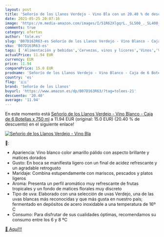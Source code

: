 ```yaml
---
layout: post
title: 'Señorío de los Llanos Verdejo - Vino Bla con un 20.40 % de descuento'
date: 2021-05-25 20:07:16
image: 'https://m.media-amazon.com/images/I/51R62XlgqrL._SL500_._SL400_.jpg'
comments: true
category: ofertas
author: 'tole.es'
slug: 'B07D163R63-es Señorío de los Llanos Verdejo - Vino Blanco - Caja de 6...'
sku: 'B07D163R63-es'
tags: [ 'Alimentación y bebidas','Cervezas, vinos y licores','Vinos','Vinos blancos','blanco','señorío de los llanos','vino', ]
actualPrice: 11.94 EUR
currency: EUR
price: 11.94
comparePrice: 15.0 EUR
prodname: 'Señorío de los Llanos Verdejo - Vino Blanco - Caja de 6 Botellas x 750 ml'
country: 'es'
flag: '🇪🇸'
brand: 'Señorío de los Llanos'
buyurl: 'https://www.amazon.es/dp/B07D163R63/?tag=tolees-21'
descuento: '20.40'
average: '11.94'
---
```


En este momento está [Señorío de los Llanos Verdejo - Vino Blanco - Caja de 6 Botellas x 750 ml](https://www.amazon.es/dp/B07D163R63/?tag=tolees-21) a 11.94 EUR (original: 15.0 EUR) (20.40 %  de descuento) en el siguiente enlace!

[![Señorío de los Llanos Verdejo - Vino Bla](https://m.media-amazon.com/images/I/51R62XlgqrL._SL500_._SL400_.jpg)](https://www.amazon.es/dp/B07D163R63/?tag=tolees-21)

🔎:

- Apariencia: Vino blanco color amarillo pálido con aspecto brillante y matices dorados
- Gusto: En boca se manifiesta ligero con un final de acidez refrescante y un agradable retrogusto
- Maridaje: Combina estupendamente con mariscos, pescados y platos ligeros
- Aroma: Presenta un perfil aromático muy refrescante de frutas tropicales y un fondo de matices florales muy discreto
- Tipo de uva: Elaborado con una selección de uvas Verdejo, una de las uvas blancas más reconocidas y que más gusta en nuestro país; fermentado en depósitos de acero inoxidable a una temperatura de 16º C
- Consumo: Para disfrutar de sus cualidades óptimas, recomendamos su consumo entre los 6 y 8 ºC

[🛒 Aquí!!!](https://www.amazon.es/dp/B07D163R63/?tag=tolees-21)
